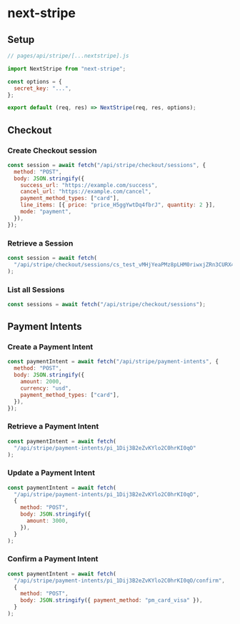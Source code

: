 # next-stripe

## Setup

```js
// pages/api/stripe/[...nextstripe].js

import NextStripe from "next-stripe";

const options = {
  secret_key: "...",
};

export default (req, res) => NextStripe(req, res, options);
```

## Checkout

### Create Checkout session

```js
const session = await fetch("/api/stripe/checkout/sessions", {
  method: "POST",
  body: JSON.stringify({
    success_url: "https://example.com/success",
    cancel_url: "https://example.com/cancel",
    payment_method_types: ["card"],
    line_items: [{ price: "price_H5ggYwtDq4fbrJ", quantity: 2 }],
    mode: "payment",
  }),
});
```

### Retrieve a Session

```js
const session = await fetch(
  "/api/stripe/checkout/sessions/cs_test_vMHjYeaPMz8pLHM0riwxjZRn3CURX4rqYvRjLSRlEtheSstNsFvVvlol"
);
```

### List all Sessions

```js
const sessions = await fetch("/api/stripe/checkout/sessions");
```

## Payment Intents

### Create a Payment Intent

```js
const paymentIntent = await fetch("/api/stripe/payment-intents", {
  method: "POST",
  body: JSON.stringify({
    amount: 2000,
    currency: "usd",
    payment_method_types: ["card"],
  }),
});
```

### Retrieve a Payment Intent

```js
const paymentIntent = await fetch(
  "/api/stripe/payment-intents/pi_1Dij3B2eZvKYlo2C0hrKI0qO"
);
```

### Update a Payment Intent

```js
const paymentIntent = await fetch(
  "/api/stripe/payment-intents/pi_1Dij3B2eZvKYlo2C0hrKI0qO",
  {
    method: "POST",
    body: JSON.stringify({
      amount: 3000,
    }),
  }
);
```

### Confirm a Payment Intent

```js
const paymentIntent = await fetch(
  "/api/stripe/payment-intents/pi_1Dij3B2eZvKYlo2C0hrKI0qO/confirm",
  {
    method: "POST",
    body: JSON.stringify({ payment_method: "pm_card_visa" }),
  }
);
```
